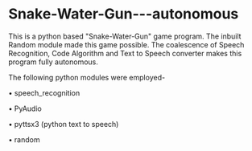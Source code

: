 # Snake-Water-Gun---autonomous

This is a python based "Snake-Water-Gun" game program. The inbuilt Random module made this game possible. The coalescence of Speech Recognition, Code Algorithm and Text to Speech converter makes this program fully autonomous.

The following python modules were employed-

• speech_recognition 

• PyAudio

• pyttsx3 (python text to speech)

• random

